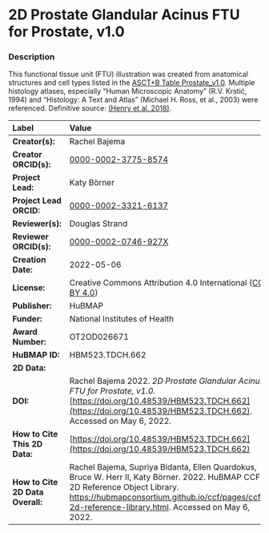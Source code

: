 # 2D Prostate Glandular Acinus FTU for Prostate, v1.0

### Description
This functional tissue unit (FTU) illustration was created from anatomical structures and cell types listed in the [ASCT+B Table Prostate_v1.0](https://doi.org/10.48539/HBM835.WCGP.479). Multiple histology atlases, especially “Human Microscopic Anatomy” (R.V. Krstić, 1994) and “Histology: A Text and Atlas” (Michael H. Ross, et al., 2003) were referenced. Definitive source: [(Henry et al. 2018)](https://doi.org/10.1016/j.celrep.2018.11.086).




| Label | Value |
| :------------- |:-------------|
| **Creator(s):** | Rachel Bajema |
| **Creator ORCID(s):** | [0000-0002-3775-8574](https://orcid.org/0000-0002-3775-8574) |
| **Project Lead:** | Katy B&ouml;rner |
| **Project Lead ORCID:** | [0000-0002-3321-6137](https://orcid.org/0000-0002-3321-6137) |
| **Reviewer(s):** | Douglas Strand |
| **Reviewer ORCID(s):** | [0000-0002-0746-927X](https://orcid.org/0000-0002-0746-927X) |
| **Creation Date:** | 2022-05-06 |
| **License:** | Creative Commons Attribution 4.0 International ([CC BY 4.0](https://creativecommons.org/licenses/by/4.0/)) |
| **Publisher:** | HuBMAP |
| **Funder:** | National Institutes of Health |
| **Award Number:** | OT2OD026671 |
| **HuBMAP ID:** | HBM523.TDCH.662 |
| **2D Data:** | [](https://hubmapconsortium.github.io/ccf-releases/v1.2/2d-ftu/prostate_glandular_acinus_prostate.svg) |
| **DOI:** | Rachel Bajema 2022. *2D Prostate Glandular Acinus FTU for Prostate, v1.0.* [https://doi.org/10.48539/HBM523.TDCH.662](https://doi.org/10.48539/HBM523.TDCH.662). Accessed on May 6, 2022. |
| **How to Cite This 2D Data:** | [https://doi.org/10.48539/HBM523.TDCH.662](https://doi.org/10.48539/HBM523.TDCH.662) |
| **How to Cite 2D Data Overall:** | Rachel Bajema, Supriya Bidanta, Ellen Quardokus,  Bruce W. Herr II, Katy Börner. 2022. HuBMAP CCF 2D Reference Object Library. https://hubmapconsortium.github.io/ccf/pages/ccf-2d-reference-library.html. Accessed on May 6, 2022. |
